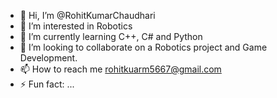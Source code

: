 - 👋 Hi, I’m @RohitKumarChaudhari
- 👀 I’m interested in Robotics
- 🌱 I’m currently learning C++, C# and Python
- 💞️ I’m looking to collaborate on a Robotics project and Game Development.
- 📫 How to reach me rohitkuarm5667@gmail.com
- ⚡ Fun fact: ...

<!---
RohitKumarChaudhari/RohitKumarChaudhari is a ✨ unique ✨ repository because its `README.md` (this file) appears on your GitHub profile.
You can click the Preview link to take a look at your changes.
--->

